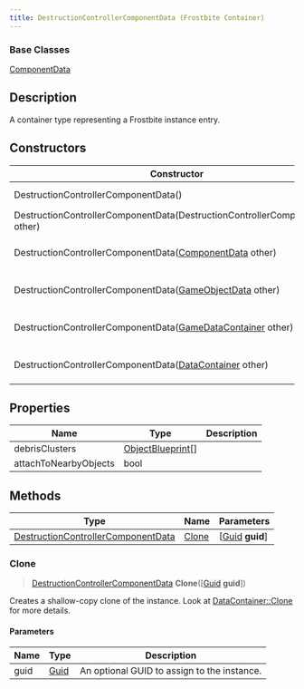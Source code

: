 ```yaml
---
title: DestructionControllerComponentData (Frostbite Container)
---
```

### Base Classes

[ComponentData](ComponentData)

## Description

A container type representing a Frostbite instance entry.

## Constructors

| Constructor                                                                                   | Description                                                                                                                                                 |
| --------------------------------------------------------------------------------------------- | ----------------------------------------------------------------------------------------------------------------------------------------------------------- |
| DestructionControllerComponentData()                                                          | Create a new instance of this container type.                                                                                                               |
| DestructionControllerComponentData(DestructionControllerComponentData other)                  | Create a reference copy of an instance of the same type.                                                                                                    |
| DestructionControllerComponentData([ComponentData](ComponentData) other)                      | Upcast an instance of type [ComponentData](ComponentData) to [DestructionControllerComponentData](DestructionControllerComponentData).                      |
| DestructionControllerComponentData([GameObjectData](GameObjectData) other)                    | Upcast an instance of type [GameObjectData](GameObjectData) to [DestructionControllerComponentData](DestructionControllerComponentData).                    |
| DestructionControllerComponentData([GameDataContainer](GameDataContainer) other)              | Upcast an instance of type [GameDataContainer](GameDataContainer) to [DestructionControllerComponentData](DestructionControllerComponentData).              |
| DestructionControllerComponentData([DataContainer](/vext/ref/cls/shr/datacontainer) other) | Upcast an instance of type [DataContainer](/vext/ref/cls/shr/datacontainer) to [DestructionControllerComponentData](DestructionControllerComponentData). |

## Properties

| Name                  | Type                                   | Description |
| --------------------- | -------------------------------------- | ----------- |
| debrisClusters        | [ObjectBlueprint](ObjectBlueprint)\[\] |             |
| attachToNearbyObjects | bool                                   |             |

## Methods

| Type                                                                     | Name            | Parameters                                     |
| ------------------------------------------------------------------------ | --------------- | ---------------------------------------------- |
| [DestructionControllerComponentData](DestructionControllerComponentData) | [Clone](#clone) | \[[Guid](/vext/ref/cls/shr/guid) **guid**\] |

### Clone

> [DestructionControllerComponentData](DestructionControllerComponentData) **Clone**(\[[Guid](/vext/ref/cls/shr/guid) **guid**\])

Creates a shallow-copy clone of the instance. Look at [DataContainer::Clone](/vext/ref/cls/shr/datacontainer#clone) for more details.

#### Parameters

| Name | Type         | Description                                 |
| ---- | ------------ | ------------------------------------------- |
| guid | [Guid](Guid) | An optional GUID to assign to the instance. |
